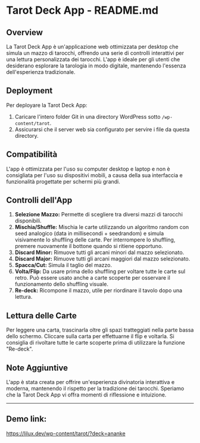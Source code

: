 # Tarot Deck App - README.md

## Overview
La Tarot Deck App è un'applicazione web ottimizzata per desktop che simula un mazzo di tarocchi, offrendo una serie di controlli interattivi per una lettura personalizzata dei tarocchi. L'app è ideale per gli utenti che desiderano esplorare la tarologia in modo digitale, mantenendo l'essenza dell'esperienza tradizionale.

## Deployment
Per deployare la Tarot Deck App:
1. Caricare l'intero folder Git in una directory WordPress sotto `/wp-content/tarot`.
2. Assicurarsi che il server web sia configurato per servire i file da questa directory.

## Compatibilità
L'app è ottimizzata per l'uso su computer desktop e laptop e non è consigliata per l'uso su dispositivi mobili, a causa della sua interfaccia e funzionalità progettate per schermi più grandi.

## Controlli dell'App
1. **Selezione Mazzo:** Permette di scegliere tra diversi mazzi di tarocchi disponibili.
2. **Mischia/Shuffle:** Mischia le carte utilizzando un algoritmo random con seed analogico (data in millisecondi + seedrandom) e simula visivamente lo shuffling delle carte. Per interrompere lo shuffling, premere nuovamente il bottone quando si ritiene opportuno.
3. **Discard Minor:** Rimuove tutti gli arcani minori dal mazzo selezionato.
4. **Discard Major:** Rimuove tutti gli arcani maggiori dal mazzo selezionato.
5. **Spacca/Cut:** Simula il taglio del mazzo.
6. **Volta/Flip:** Da usare prima dello shuffling per voltare tutte le carte sul retro. Può essere usato anche a carte scoperte per osservare il funzionamento dello shuffling visuale.
7. **Re-deck:** Ricompone il mazzo, utile per riordinare il tavolo dopo una lettura.

## Lettura delle Carte
Per leggere una carta, trascinarla oltre gli spazi tratteggiati nella parte bassa dello schermo. Cliccare sulla carta per effettuarne il flip e voltarla. Si consiglia di rivoltare tutte le carte scoperte prima di utilizzare la funzione "Re-deck".

## Note Aggiuntive
L'app è stata creata per offrire un'esperienza divinatoria interattiva e moderna, mantenendo il rispetto per la tradizione dei tarocchi. Speriamo che la Tarot Deck App vi offra momenti di riflessione e intuizione.

---

## Demo link:

https://lilux.dev/wp-content/tarot/?deck=ananke